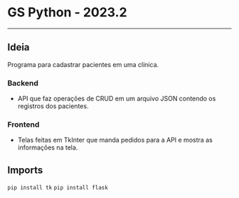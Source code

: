 # GS Python - 2023.2
---

## Ideia
Programa para cadastrar pacientes em uma clínica.

### Backend
- API que faz operações de CRUD em um arquivo JSON contendo os registros dos pacientes.

### Frontend
- Telas feitas em TkInter que manda pedidos para a API e mostra as informações na tela.

## Imports
`pip install tk`
`pip install flask`
